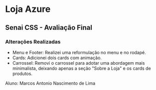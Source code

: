 # Loja Azure
## Senai CSS - Avaliação Final 

### Alterações Realizadas

- Menu e Footer: Realizei uma reformulação no menu e no rodapé.
- Cards: Adicionei dois cards com animação.
- Carrossel: Removi o carrossel para adotar uma abordagem mais minimalista, deixando apenas a seção "Sobre a Loja" e os cards de produtos.


Aluno: Marcos Antonio Nascimento de Lima
